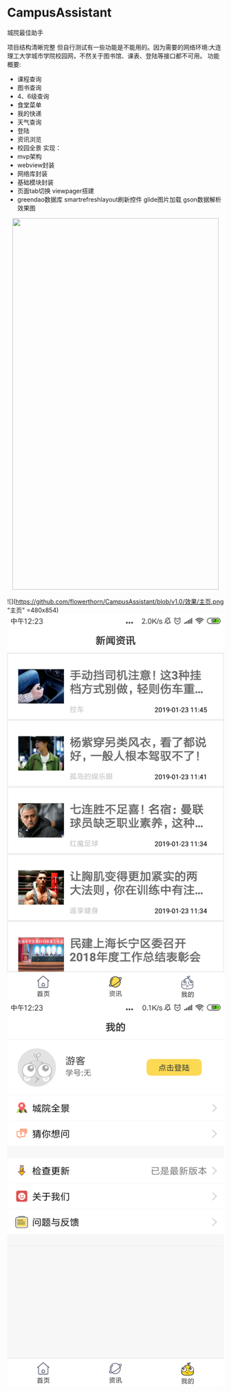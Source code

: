 # CampusAssistant
城院最佳助手

项目结构清晰完整 但自行测试有一些功能是不能用的。因为需要的网络环境:大连理工大学城市学院校园网，不然关于图书馆、课表、登陆等接口都不可用。
功能概要:
- 课程查询
- 图书查询
- 4、6级查询
- 食堂菜单
- 我的快递
- 天气查询
- 登陆
- 资讯浏览
- 校园全景
实现：
- mvp架构
- webview封装
- 网络库封装
- 基础模块封装
- 页面tab切换 viewpager搭建
- greendao数据库 smartrefreshlayout刷新控件 glide图片加载 gson数据解析
效果图

<div align=center><img width="480" height="864" src="https://img-blog.csdn.net/20161028230559575"/></div>

![](https://github.com/flowerthorn/CampusAssistant/blob/v1.0/效果/主页.png "主页" =480x854)
![](https://github.com/flowerthorn/CampusAssistant/blob/v1.0/效果/资讯.png "资讯")
![](https://github.com/flowerthorn/CampusAssistant/blob/v1.0/效果/我的.png "我的")


